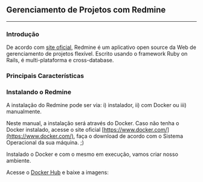 ## Gerenciamento de Projetos com Redmine
---

### Introdução

De acordo com [site oficial](https://www.redmine.org/), Redmine é um aplicativo open source da Web de gerenciamento de projetos flexível. Escrito usando o framework Ruby on Rails, é multi-plataforma e cross-database.

### Principais Características

### Instalando o Redmine

A instalação do Redmine pode ser via:  i) instalador, ii) com Docker ou iii) manualmente.

Neste manual, a instalação será através do Docker. Caso não tenha o Docker instalado, acesse o site oficial [https://www.docker.com/](https://www.docker.com/), faça o download de acordo com o Sistema Operacional da sua máquina. ;)

Instalado o Docker e com o mesmo em execução, vamos criar nosso ambiente.

Acesse o [Docker Hub](https://hub.docker.com/) e baixe a imagens:




